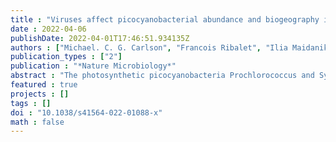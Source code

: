 ```yaml
---
title : "Viruses affect picocyanobacterial abundance and biogeography in the North Pacific Ocean"
date : 2022-04-06
publishDate: 2022-04-01T17:46:51.934135Z
authors : ["Michael. C. G. Carlson", "Francois Ribalet", "Ilia Maidanik", "Bryndan P. Durham", "Yotam Hulata", "Sara Ferron", "Julia Weissenbach", "Nitzan Shamir", "Svetlana Goldin", "Nava Baran", "B. B. Cael", "David M. Karl", "Angelicque E. White", "E. Virginia Armbrust", "Debbie Lindell"]
publication_types : ["2"]
publication : "*Nature Microbiology*"
abstract : "The photosynthetic picocyanobacteria Prochlorococcus and Synechococcus are models for dissecting how ecological niches are defined by environmental conditions, but how interactions with bacteriophages affect picocyanobacterial biogeography in open ocean biomes has rarely been assessed. We applied single-virus and single-cell infection approaches to quantify cyanophage abundance and infected picocyanobacteria in 87 surface water samples from five transects that traversed approximately 2,200 km in the North Pacific Ocean on three cruises, with a duration of 2–4 weeks, between 2015 and 2017. We detected a 550-km-wide hotspot of cyanophages and virus-infected picocyanobacteria in the transition zone between the North Pacific Subtropical and Subpolar gyres that was present in each transect. Notably, the hotspot occurred at a consistent temperature and displayed distinct cyanophage-lineage composition on all transects. On two of these transects, the levels of infection in the hotspot were estimated to be sufficient to substantially limit the geographical range of Prochlorococcus. Coincident with the detection of high levels of virally infected picocyanobacteria, we measured an increase of 10–100-fold in the Synechococcus populations in samples that are usually dominated by Prochlorococcus. We developed a multiple regression model of cyanophages, temperature and chlorophyll concentrations that inferred that the hotspot extended across the North Pacific Ocean, creating a biological boundary between gyres, with the potential to release organic matter comparable to that of the sevenfold-larger North Pacific Subtropical Gyre. Our results highlight the probable impact of viruses on large-scale phytoplankton biogeography and biogeochemistry in distinct regions of the oceans. High-resolution sampling across thousands of kilometres of open ocean reveals a hotspot of viruses at the boundary of major oceanic gyres that, at times, shaped the abundance and biogeography of marine picocyanobacteria."
featured : true
projects : []
tags : []
doi : "10.1038/s41564-022-01088-x"
math : false
---
```


